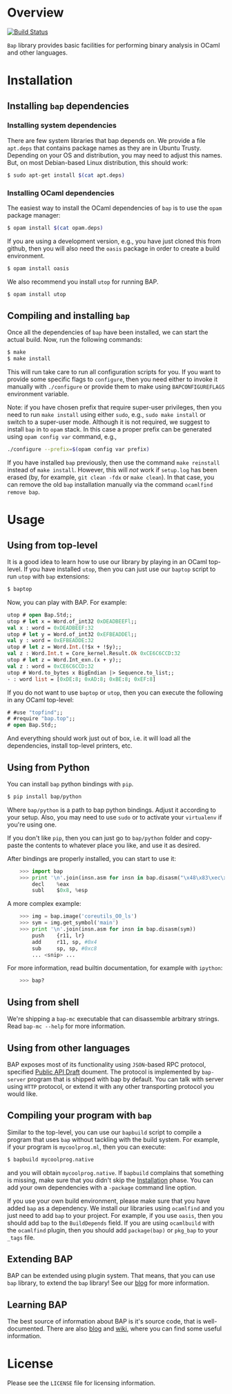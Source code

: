 # Overview

[![Build Status](https://travis-ci.org/BinaryAnalysisPlatform/bap.svg?branch=master)](https://travis-ci.org/BinaryAnalysisPlatform/bap)

`Bap` library provides basic facilities for performing binary analysis
in OCaml and other languages.

# <a name="Installation"></a>Installation

## Installing `bap` dependencies

### Installing system dependencies

There are few system libraries that bap depends on. We provide a file
`apt.deps` that contains package names as they are in Ubuntu
Trusty. Depending on your OS and distribution, you may need to adjust
this names. But, on most Debian-based Linux distribution, this should work:

```bash
$ sudo apt-get install $(cat apt.deps)
```

### Installing OCaml dependencies

The easiest way to install the OCaml dependencies of `bap` is to use
the `opam` package manager:

```bash
$ opam install $(cat opam.deps)
```

If you are using a development version, e.g., you have just cloned this from
github, then you will also need the `oasis` package in order to create a build
environment.

```bash
$ opam install oasis
```

We also recommend you install `utop` for running BAP.

```bash
$ opam install utop
```

## Compiling and installing `bap`

Once all the dependencies of `bap` have been installed, we can start the actual
build. Now, run the following commands:

```bash
$ make
$ make install
```

This will run take care to run all configuration scripts for you. If
you want to provide some specific flags to `configure`, then you need
either to invoke it manually with `./configure` or provide them to
make using `BAPCONFIGUREFLAGS` environment variable.

Note: if you have chosen prefix that require super-user privileges,
then you need to run `make install` using either `sudo`, e.g., `sudo
make install` or switch to a super-user mode. Although it is not
required, we suggest to install `bap` in to `opam` stack. In this case
a proper prefix can be generated using `opam config var` command,
e.g.,

```bash
./configure --prefix=$(opam config var prefix)
```

If you have installed `bap` previously, then use the command `make reinstall`
instead of `make install`. However, this will *not* work if `setup.log` has been
erased (by, for example, `git clean -fdx` or `make clean`). In that case, you
can remove the old `bap` installation manually via the command `ocamlfind remove
bap`.

# Usage

## Using from top-level

It is a good idea to learn how to use our library by playing in an OCaml
top-level. If you have installed `utop`, then you can just use our `baptop`
script to run `utop` with `bap` extensions:

```bash
$ baptop
```

Now, you can play with BAP. For example:

```ocaml
utop # open Bap.Std;;
utop # let x = Word.of_int32 0xDEADBEEFl;;
val x : word = 0xDEADBEEF:32
utop # let y = Word.of_int32 0xEFBEADDEl;;
val y : word = 0xEFBEADDE:32
utop # let z = Word.Int.(!$x + !$y);;
val z : Word.Int.t = Core_kernel.Result.Ok 0xCE6C6CCD:32
utop # let z = Word.Int_exn.(x + y);;
val z : word = 0xCE6C6CCD:32
utop # Word.to_bytes x BigEndian |> Sequence.to_list;;
- : word list = [0xDE:8; 0xAD:8; 0xBE:8; 0xEF:8]
```

If you do not want to use `baptop` or `utop`, then you can execute the following
in any OCaml top-level:

```ocaml
# #use "topfind";;
# #require "bap.top";;
# open Bap.Std;;
```

And everything should work just out of box, i.e. it will load all the
dependencies, install top-level printers, etc.

## Using from Python

You can install `bap` python bindings with `pip`.

```bash
$ pip install bap/python
```

Where `bap/python` is a path to bap python bindings. Adjust it
according to your setup. Also, you may need to use `sudo` or to
activate your `virtualenv` if you're using one.

If you don't like `pip`, then you can just go to `bap/python` folder
and copy-paste the contents to whatever place you like, and use it as
desired.

After bindings are properly installed, you can start to use it:

```python
    >>> import bap
    >>> print '\n'.join(insn.asm for insn in bap.disasm("\x48\x83\xec\x08"))
        decl    %eax
        subl    $0x8, %esp
```

A more complex example:

```python
    >>> img = bap.image('coreutils_O0_ls')
    >>> sym = img.get_symbol('main')
    >>> print '\n'.join(insn.asm for insn in bap.disasm(sym))
        push    {r11, lr}
        add     r11, sp, #0x4
        sub     sp, sp, #0xc8
        ... <snip> ...
```

For more information, read builtin documentation, for example with
`ipython`:

```python
    >>> bap?
```

## Using from shell

We're shipping a `bap-mc` executable that can disassemble arbitrary
strings. Read `bap-mc --help` for more information.

## Using from other languages

BAP exposes most of its functionality using `JSON`-based RPC protocol,
specified
[Public API Draft](https://github.com/BinaryAnalysisPlatform/bap/wiki/Public-API-%5Bdraft%5D)
doument. The protocol is implemented by `bap-server` program that is
shipped with bap by default. You can talk with server using `HTTP`
protocol, or extend it with any other transporting protocol you would
like.


## Compiling your program with `bap`

Similar to the top-level, you can use our `bapbuild` script to compile a program
that uses `bap` without tackling with the build system. For example, if your
program is `mycoolprog.ml`, then you can execute:

```bash
$ bapbuild mycoolprog.native
```

and you will obtain `mycoolprog.native`. If `bapbuild` complains that something
is missing, make sure that you didn't skip the [Installation](#Installation)
phase. You can add your own dependencies with a `-package` command line option.

If you use your own build environment, please make sure that you have added
`bap` as a dependency. We install our libraries using `ocamlfind` and you just
need to add `bap` to your project. For example, if you use `oasis`, then you
should add `bap` to the `BuildDepends` field. If you are using `ocamlbuild` with
the `ocamlfind` plugin, then you should add `package(bap)` or `pkg_bap` to your
`_tags` file.

## Extending BAP

BAP can be extended using plugin system. That means, that you can use
`bap` library, to extend the `bap` library! See our
[blog](http://binaryanalysisplatform.github.io/bap_plugins/) for more
information.


## Learning BAP

The best source of information about BAP is it's source code, that is
well-documented. There are also
[blog](http://binaryanalysisplatform.github.io/bap_plugins/) and
[wiki](https://github.com/BinaryAnalysisPlatform/bap/wiki/), where you
can find some useful information.

# License

Please see the `LICENSE` file for licensing information.
